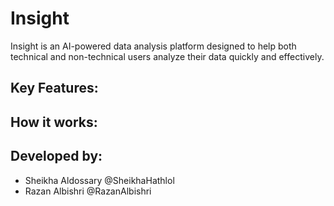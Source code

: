 # Insight
Insight is an AI-powered data analysis platform designed to help both technical and non-technical users analyze their data quickly and effectively.

## Key Features:






## How it works:


## Developed by:
- Sheikha Aldossary @SheikhaHathlol
- Razan Albishri @RazanAlbishri
 

